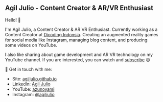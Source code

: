## Agil Julio - Content Creator & AR/VR Enthusiast

Hello! 👋 

I'm Agil Julio, a Content Creator & AR VR Enthusiast. Currently working as a Content Creator at [Dicoding Indonsia](https://www.dicoding.com/). Creating an augmented reality games for social media like Instagram, managing blog content, and producing some videos on YouTube.

I also like sharing about game development and AR VR technology on my YouTube channel. If you are interested, you can watch and [subscribe](https://www.youtube.com/user/AzuNoYami?sub_confirmation=1) 😄

💬 Get in touch with me:
- Site: [agiljulio.github.io](https://agiljulio.github.io/)
- LinkedIn: [Agil Julio](https://www.linkedin.com/in/agiljulio/)
- YouTube: [azunoyami](https://www.youtube.com/user/azunoyami/)
- Instagram: [@agiljulio](https://www.instagram.com/agiljulio/)
